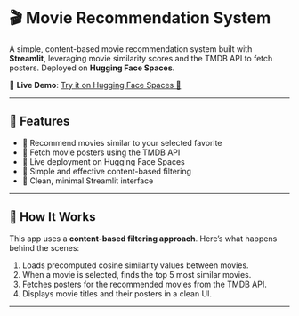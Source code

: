 # 🎬 Movie Recommendation System

A simple, content-based movie recommendation system built with **Streamlit**, leveraging movie similarity scores and the TMDB API to fetch posters. Deployed on **Hugging Face Spaces**.

🔗 **Live Demo**: [Try it on Hugging Face Spaces 🚀](https://huggingface.co/spaces/Indroneel/Movie_Recommendation_System)

---

## 📌 Features

- 🎥 Recommend movies similar to your selected favorite
- 📸 Fetch movie posters using the TMDB API
- 🚀 Live deployment on Hugging Face Spaces
- 🧠 Simple and effective content-based filtering
- 🧾 Clean, minimal Streamlit interface

---

## 🧠 How It Works

This app uses a **content-based filtering approach**. Here’s what happens behind the scenes:

1. Loads precomputed cosine similarity values between movies.
2. When a movie is selected, finds the top 5 most similar movies.
3. Fetches posters for the recommended movies from the TMDB API.
4. Displays movie titles and their posters in a clean UI.

---

